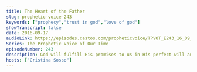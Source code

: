 ```yaml
---
title: The Heart of the Father
slug: prophetic-voice-243
keywords: ["prophecy","trust in god","love of god"]
showTranscript: false
date: 2016-09-17
audioLink: https://episodes.castos.com/propheticvoice/TPVOT_E243_16_09_17-18_The_Heart_of_the_Father.mp3
Series: The Prophetic Voice of Our Time
episodeNumber: 243
description: God will fulfill His promises to us in His perfect will and ways, without sorrow added to it. If things aren't happening for us, we cannot blame God or others. It's a heart issue. "Keep your heart with all vigilance, for from it flow the springs of life." Prov 4:23 ESV. Share in the joy of others who are receiving their inheritance in Christ Jesus.
hosts: ["Cristina Sosso"]
---
```

